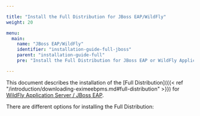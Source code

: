 ```yaml
---

title: "Install the Full Distribution for JBoss EAP/WildFly"
weight: 20

menu:
  main:
    name: "JBoss EAP/WildFly"
    identifier: "installation-guide-full-jboss"
    parent: "installation-guide-full"
    pre: "Install the Full Distribution for JBoss EAP or WildFly Application Servers."

---
```


This document describes the installation of the [Full Distribution]({{< ref "/introduction/downloading-eximeebpms.md#full-distribution" >}}) for [WildFly Application Server / JBoss EAP](http://www.wildfly.org).

There are different options for installing the Full Distribution:
